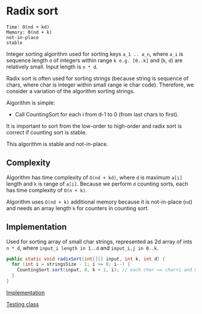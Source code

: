 # Radix sort
```
Time: O(nd + kd)
Memory: Θ(nd + k)
not-in-place
stable
```
Integer sorting algorithm used for sorting keys `a_1 .. a_n`, where `a_i` is sequence length `d` of integers within range `k e.g. [0..k]` and (`k`, `d`) are relatively small.
Input length is `n * d`.

Radix sort is often used for sorting strings (because string is sequence of chars, where char is integer within small range ie char code). Therefore, we consider a variation of the algorithm sorting strings.

Algorithm is simple:
* Call CountingSort for each i from d-1 to 0 (from last chars to first).

It is important to sort from the low-order to high-order and radix sort is correct if counting sort is stable.

This algorithm is stable and not-in-place.

## Complexity
Algorithm has time complexity of `O(nd + kd)`, where `d` is maximum `a[i]` length and `k` is range of `a[i]`. Because we perform `d` counting sorts, each has time complexity of `O(n + k)`.

Algorithm uses `O(nd + k)` additional memory because it is not-in-place (`nd`) and needs an array length `k` for counters in counting sort.

## Implementation
Used for sorting array of small char strings, represented as 2d array of ints `n * d`, where `input_i length in 1..d` and `input_i,j in 0..k`.
```java
public static void radixSort(int[][] input, int k, int d) {
  for (int i = stringsSize - 1; i >= 0; i--) {
    CountingSort.sort(input, 0, k + 1, i); // each char == char+1 and 0 == empty
  }
}
```

[Implementation](../../src/sortings/RadixSort.java)

[Testing class](../../test/sortings/RadixSortTest.java)
